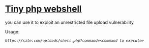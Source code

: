 # [Tiny php webshell](https://github.com/komodoooo/some-things/blob/main/webshell/shell.php)

you can use it to exploit an unrestricted file upload vulnerability

Usage:

_`https://site.com/uploads/shell.php?command=<command to execute>`_
